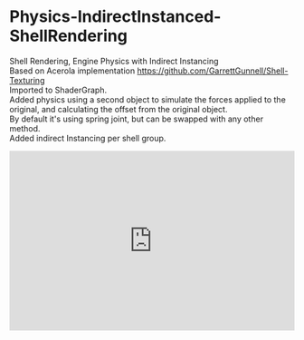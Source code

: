# Physics-IndirectInstanced-ShellRendering
Shell Rendering, Engine Physics with Indirect Instancing<br />
Based on Acerola implementation https://github.com/GarrettGunnell/Shell-Texturing<br />
Imported to ShaderGraph.<br />
Added physics using a second object to simulate the forces applied to the original, and calculating the offset from the original object.<br />
By default it's using spring joint, but can be swapped with any other method.<br />
Added indirect Instancing per shell group.

<div style="width:100%;height:0px;position:relative;padding-bottom:62.827%;"><iframe src="https://streamable.com/e/mf745v" frameborder="0" width="100%" height="100%" allowfullscreen style="width:100%;height:100%;position:absolute;left:0px;top:0px;overflow:hidden;"></iframe></div>
